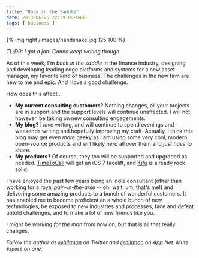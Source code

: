 ```yaml
---
title: "Back in the Saddle"
date: 2013-06-25 22:39:00-0400
tags: [ business ]
---
```


{% img right /images/handshake.jpg 125 100 %}

*TL;DR: I got a job! Gonna keep writing though.*

As of this week, I'm *back in the saddle* in the finance industry, designing and developing leading edge platforms and systems for a new asset manager, my favorite kind of business.  The challenges in the new firm are new to me and epic. And I love a good challenge.

How does this affect...

* **My current consulting customers?** Nothing changes, all your projects are in support and the support levels will continue unaffected. I will not, however, be taking on new consulting engagements.
* **My blog?** I *love* writing, and will continue to spend evenings and weekends writing and hopefully improving my craft. Actually, I think this blog may get even *more* geeky as I am using some very cool, modern open-source products and will likely *nerd* all over them and *just have to* share.
* **My products?** Of course, they too will be supported and upgraded as needed. [TimeToCall](https://hiltmon.com/timetocall/) will get an iOS 7 facelift, and [Kifu](http://www.kifuapp.com) is already rock solid.

I have enjoyed the past few years being an indie consultant (<span class="light">other than working for a royal *pain-in-the-arse* -- oh, wait, um, that's me!</span>) and delivering some amazing products to a bunch of wonderful customers. It has enabled me to become proficient an a whole bunch of new technologies, be exposed to new industries and processes, face and defeat untold challenges, and to make a lot of new friends like you.

I might be *working for the man* from now on, but that is all that really changes.

*Follow the author as [@hiltmon](https://twitter.com/hiltmon) on Twitter and [@hiltmon](http://alpha.app.net/hiltmon) on App.Net. Mute `#xpost` on one.*
